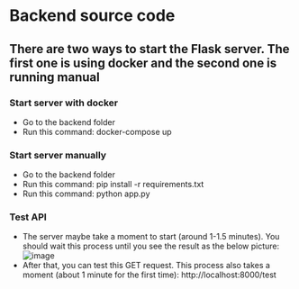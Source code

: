 # Backend source code
## There are two ways to start the Flask server. The first one is using docker and the second one is running manual
### Start server with docker
- Go to the backend folder
- Run this command: docker-compose up
### Start server manually
- Go to the backend folder
- Run this command: pip install -r requirements.txt
- Run this command: python app.py
### Test API
- The server maybe take a moment to start (around 1-1.5 minutes). You should wait this process until you see the result as the below picture:
![image](https://drive.google.com/file/d/1XbiGxWxQBv-P_40KNn1ja9Au629W29S2/view?usp=sharing)
- After that, you can test this GET request. This process also takes a moment (about 1 minute for the first time): http://localhost:8000/test 
